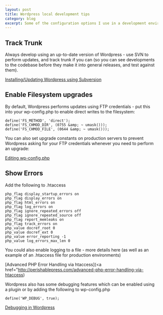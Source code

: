 ```yaml
---
layout: post
title: Wordpress local development tips
category: blog
excerpt: Some of the configuration options I use in a development environment
---
```


Track Trunk
-----------

Always develop using an up-to-date version of Wordpress - use SVN to perform updates, and track trunk if you can (so you can see developments to the codebase before they make it into general releases, and test against them).

[Installing/Updating Wordpress using Subversion](http://codex.wordpress.org/Installing/Updating_WordPress_with_Subversion)

Enable Filesystem upgrades
--------------------------

By default, Wordpress performs updates using FTP credentials - put this into your wp-config.php to enable direct writes to the filesystem:


	define('FS_METHOD', 'direct');
	define('FS_CHMOD_DIR', (0755 &amp; ~ umask()));
	define('FS_CHMOD_FILE', (0644 &amp; ~ umask()));


You can also set upgrade constants on production servers to prevent Wordpress asking for your FTP credentials whenever you need to perform an upgrade:

[Editing wp-config.php](http://codex.wordpress.org/Editing_wp-config.php#WordPress_Upgrade_Constants)

Show Errors
-----------

Add the following to .htaccess

	php_flag display_startup_errors on
	php_flag display_errors on
	php_flag html_errors on
	php_flag log_errors on
	php_flag ignore_repeated_errors off
	php_flag ignore_repeated_source off
	php_flag report_memleaks on
	php_flag track_errors on
	php_value docref_root 0
	php_value docref_ext 0
	php_value error_reporting -1
	php_value log_errors_max_len 0

You could also enable logging to a file - more details here (as well as an example of an .htaccess file for production environments)

[Advanced PHP Error Handling via htaccess](<a href="http://perishablepress.com/advanced-php-error-handling-via-htaccess)

Wordpress also has some debugging features which can be enabled using a plugin or by adding the following to wp-config.php

	define('WP_DEBUG', true);

[Debugging in Wordpress](http://codex.wordpress.org/Debugging_in_WordPress)